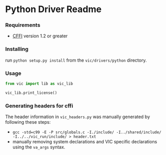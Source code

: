 # Python Driver Readme

### Requirements
- [CFFI](http://cffi.readthedocs.org/en/latest/index.html) version 1.2 or greater

### Installing
run `python setup.py install` from the `vic/drivers/python` directory.

### Usage
```python
from vic import lib as vic_lib

vic_lib.print_license()
```

### Generating headers for cffi
The header information in `vic_headers.py` was manually generated by following these steps:
- `gcc -std=c99 -E -P src/globals.c -I./include/ -I../shared/include/ -I../../vic_run/include/ > header.txt`
- manually removing system declarations and VIC specific declarations using the `va_args` syntax.

